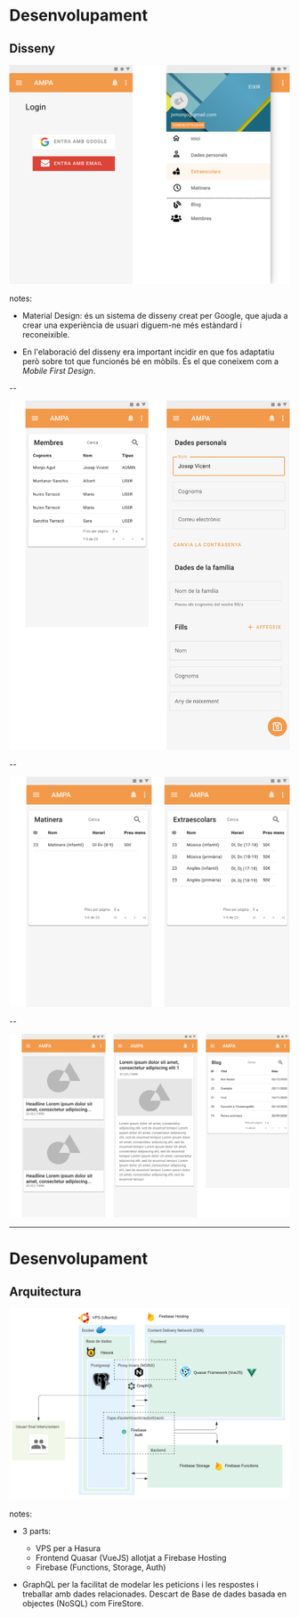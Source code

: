 # Desenvolupament

## Disseny

![](./img/login-menu.svg)

notes:

- Material Design: és un sistema de disseny creat per Google, que ajuda a crear una experiència de usuari diguem-ne més estàndard i reconeixible.

- En l'elaboració del disseny era important incidir en que fos adaptatiu però sobre tot que funcionés bé en mòbils. És el que coneixem com a _Mobile First Design_.

--

![](./img/usuaris.svg)

--

![](./img/serveis.svg)

--

![](./img/blog.svg)

---

# Desenvolupament

## Arquitectura

![](./img/arquitectura_app.svg)

notes:

- 3 parts:
  - VPS per a Hasura
  - Frontend Quasar (VueJS) allotjat a Firebase Hosting
  - Firebase (Functions, Storage, Auth)

- GraphQL per la facilitat de modelar les peticions i les respostes i treballar amb dades relacionades. Descart de Base de dades basada en objectes (NoSQL) com FireStore.

